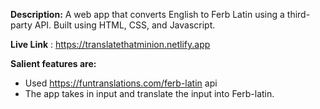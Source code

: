 **Description:** A web app that converts English to Ferb Latin using a third-party API. Built using HTML, CSS, and Javascript.

**Live Link** : https://translatethatminion.netlify.app

**Salient features are:**

- Used https://funtranslations.com/ferb-latin api
- The app takes in input and translate the input into Ferb-latin.
